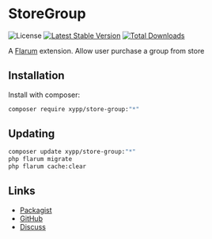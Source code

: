 # StoreGroup

![License](https://img.shields.io/badge/license-MIT-blue.svg) [![Latest Stable Version](https://img.shields.io/packagist/v/xypp/store-group.svg)](https://packagist.org/packages/xypp/store-group) [![Total Downloads](https://img.shields.io/packagist/dt/xypp/store-group.svg)](https://packagist.org/packages/xypp/store-group)

A [Flarum](http://flarum.org) extension. Allow user purchase a group from store

## Installation

Install with composer:

```sh
composer require xypp/store-group:"*"
```

## Updating

```sh
composer update xypp/store-group:"*"
php flarum migrate
php flarum cache:clear
```

## Links

- [Packagist](https://packagist.org/packages/xypp/store-group)
- [GitHub](https://github.com/xypp/store-group)
- [Discuss](https://discuss.flarum.org/d/PUT_DISCUSS_SLUG_HERE)
